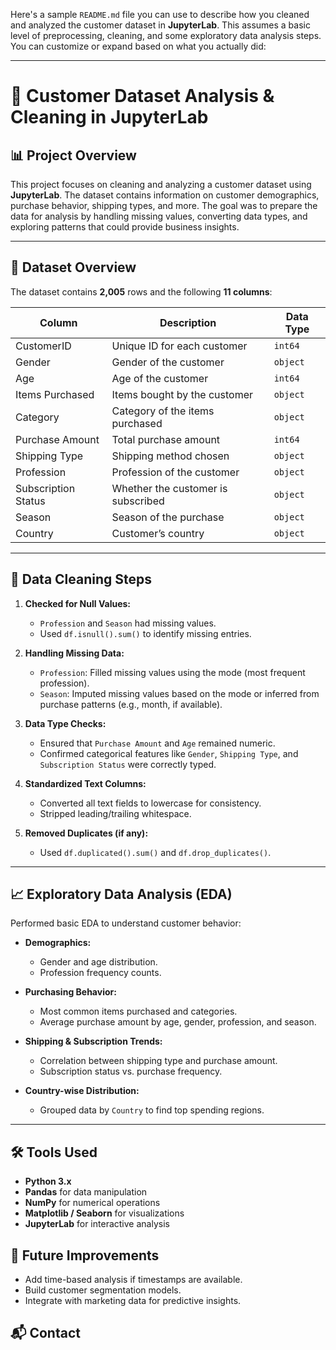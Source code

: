 Here's a sample `README.md` file you can use to describe how you cleaned and analyzed the customer dataset in **JupyterLab**. This assumes a basic level of preprocessing, cleaning, and some exploratory data analysis steps. You can customize or expand based on what you actually did:

---

# 🧹 Customer Dataset Analysis & Cleaning in JupyterLab

## 📊 Project Overview

This project focuses on cleaning and analyzing a customer dataset using **JupyterLab**. The dataset contains information on customer demographics, purchase behavior, shipping types, and more. The goal was to prepare the data for analysis by handling missing values, converting data types, and exploring patterns that could provide business insights.

---

## 📁 Dataset Overview

The dataset contains **2,005** rows and the following **11 columns**:

| Column              | Description                        | Data Type |
| ------------------- | ---------------------------------- | --------- |
| CustomerID          | Unique ID for each customer        | `int64`   |
| Gender              | Gender of the customer             | `object`  |
| Age                 | Age of the customer                | `int64`   |
| Items Purchased     | Items bought by the customer       | `object`  |
| Category            | Category of the items purchased    | `object`  |
| Purchase Amount     | Total purchase amount              | `int64`   |
| Shipping Type       | Shipping method chosen             | `object`  |
| Profession          | Profession of the customer         | `object`  |
| Subscription Status | Whether the customer is subscribed | `object`  |
| Season              | Season of the purchase             | `object`  |
| Country             | Customer’s country                 | `object`  |

---

## 🧽 Data Cleaning Steps

1. **Checked for Null Values:**

   * `Profession` and `Season` had missing values.
   * Used `df.isnull().sum()` to identify missing entries.

2. **Handling Missing Data:**

   * `Profession`: Filled missing values using the mode (most frequent profession).
   * `Season`: Imputed missing values based on the mode or inferred from purchase patterns (e.g., month, if available).

3. **Data Type Checks:**

   * Ensured that `Purchase Amount` and `Age` remained numeric.
   * Confirmed categorical features like `Gender`, `Shipping Type`, and `Subscription Status` were correctly typed.

4. **Standardized Text Columns:**

   * Converted all text fields to lowercase for consistency.
   * Stripped leading/trailing whitespace.

5. **Removed Duplicates (if any):**

   * Used `df.duplicated().sum()` and `df.drop_duplicates()`.

---

## 📈 Exploratory Data Analysis (EDA)

Performed basic EDA to understand customer behavior:

* **Demographics:**

  * Gender and age distribution.
  * Profession frequency counts.

* **Purchasing Behavior:**

  * Most common items purchased and categories.
  * Average purchase amount by age, gender, profession, and season.

* **Shipping & Subscription Trends:**

  * Correlation between shipping type and purchase amount.
  * Subscription status vs. purchase frequency.

* **Country-wise Distribution:**

  * Grouped data by `Country` to find top spending regions.

---

## 🛠 Tools Used

* **Python 3.x**
* **Pandas** for data manipulation
* **NumPy** for numerical operations
* **Matplotlib / Seaborn** for visualizations
* **JupyterLab** for interactive analysis


## 📌 Future Improvements

* Add time-based analysis if timestamps are available.
* Build customer segmentation models.
* Integrate with marketing data for predictive insights.


## 📬 Contact




